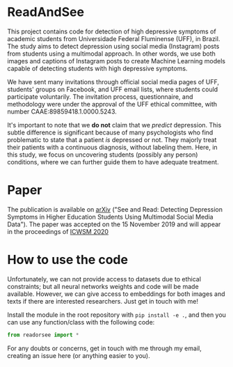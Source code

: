 # ReadAndSee

This project contains code for detection of high depressive symptoms of academic students from Universidade Federal Fluminense (UFF), in Brazil. The study aims to detect depression using social media (Instagram) posts from students using a multimodal approach. In other words, we use both images and captions of Instagram posts to create Machine Learning models capable of detecting students with high depressive symptoms.

We have sent many invitations through official social media pages of UFF, students' groups on Facebook, and UFF email lists, where students could participate voluntarily. The invitation process, questionnaire, and methodology were under the approval of the UFF ethical committee, with number CAAE:89859418.1.0000.5243.

It's important to note that we **do not** claim that we *predict* depression. This subtle difference is significant because of many psychologists who find problematic to state that a patient *is* depressed or not. They majorly treat their patients with a continuous diagnosis, without labeling them. Here, in this study, we focus on uncovering students (possibly any person) conditions, where we can further guide them to have adequate treatment.

# Paper

The publication is available on [arXiv](https://arxiv.org/abs/1912.01131) ("See and Read: Detecting Depression Symptoms in Higher Education Students Using Multimodal Social Media Data"). The paper was accepted on the 15 November 2019 and will appear in the proceedings of [ICWSM 2020](https://www.icwsm.org/2020)

# How to use the code

Unfortunately, we can not provide access to datasets due to ethical constraints; but all neural networks weights and code will be made available. However, we can give access to embeddings for both images and texts if there are interested researchers. Just get in touch with me!

Install the module in the root repository with `pip install -e .`, and then you can use any function/class with the following code:

```Python
from readorsee import *
```
For any doubts or concerns, get in touch with me through my email, creating an issue here (or anything easier to you).
